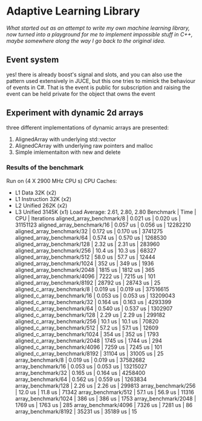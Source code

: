 # Adaptive Learning Library
*What started out as an attempt to write my own machine learning library, now turned into a playground for me to implement impossible stuff in C++, maybe somewhere along the way I go back to the original idea.*

## Event system 
yes! there is already boost's signal and slots, and you can also use the pattern used extensively in JUCE, but this one tries to mimick the behaviour of events in C#. That is the event is public for subscription and raising the event can be held private for the object that owns the event

## Experiment with dynamic 2d arrays
three different implementations of dynamic arrays are presented:
1. AlignedArray with underlying std::vector
2. AlignedCArray with underlying raw pointers and malloc
3. Simple imlementaiton with new and delete

### Results of the benchmark
Run on (4 X 2900 MHz CPU s)
CPU Caches:
  * L1 Data 32K (x2)
  * L1 Instruction 32K (x2)
  * L2 Unified 262K (x2)
  * L3 Unified 3145K (x1)
Load Average: 2.61, 2.80, 2.80
Benchmark                     |          Time       |      CPU |  Iterations
aligned_array_benchmark/8      |     0.021 us   |     0.020 us  |   31151123
aligned_array_benchmark/16     |     0.057 us   |    0.056 us   |  12282210
aligned_array_benchmark/32     |     0.172 us   |     0.170 us  |    3741275
aligned_array_benchmark/64     |     0.574 us   |     0.570 us  |    1268530
aligned_array_benchmark/128    |      2.32 us   |      2.31 us  |     283960
aligned_array_benchmark/256    |      10.4 us   |      10.3 us  |      68327
aligned_array_benchmark/512    |      58.0 us   |      57.7 us  |      12444
aligned_array_benchmark/1024   |       352 us   |       349 us  |       1936
aligned_array_benchmark/2048   |      1815 us   |      1812 us  |        365
aligned_array_benchmark/4096   |      7222 us   |      7215 us  |        101
aligned_array_benchmark/8192   |     28792 us   |     28743 us  |         25
aligned_c_array_benchmark/8    |     0.019 us   |     0.019 us  |   37516615
aligned_c_array_benchmark/16   |     0.053 us   |     0.053 us  |   13209043
aligned_c_array_benchmark/32   |     0.164 us   |     0.163 us  |    4293399
aligned_c_array_benchmark/64   |     0.540 us   |     0.537 us  |    1302907
aligned_c_array_benchmark/128  |      2.29 us   |      2.29 us  |     299182
aligned_c_array_benchmark/256  |      10.1 us   |      10.1 us  |      70820
aligned_c_array_benchmark/512  |      57.2 us   |      57.1 us  |      12609
aligned_c_array_benchmark/1024 |       354 us   |       352 us  |       1793
aligned_c_array_benchmark/2048 |      1745 us   |      1744 us  |        294
aligned_c_array_benchmark/4096 |      7259 us   |      7245 us  |        101
aligned_c_array_benchmark/8192 |     31104 us   |     31005 us  |         25
array_benchmark/8              |     0.019 us   |     0.019 us  |   37582682
array_benchmark/16             |     0.053 us   |     0.053 us  |   13215027
array_benchmark/32             |     0.165 us   |     0.164 us  |    4258400
array_benchmark/64             |    0.562 us    |    0.559 us   |   1263834
array_benchmark/128            |      2.26 us   |      2.26 us  |     299813
array_benchmark/256            |      12.0 us   |      11.8 us  |      71342
array_benchmark/512            |      57.1 us   |      56.9 us  |      11316
array_benchmark/1024           |       386 us   |       386 us  |       1753
array_benchmark/2048           |      1769 us   |      1763 us  |        285
array_benchmark/4096           |      7326 us   |      7281 us  |         86
array_benchmark/8192           |     35231 us   |     35189 us  |         15
